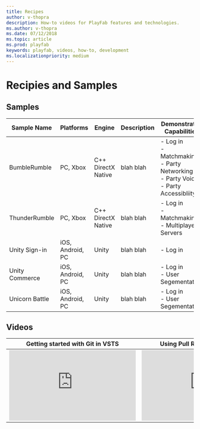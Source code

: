 ```yaml
---
title: Recipes
author: v-thopra
description: How-to videos for PlayFab features and technologies.
ms.author: v-thopra
ms.date: 07/12/2018
ms.topic: article
ms.prod: playfab
keywords: playfab, videos, how-to, development
ms.localizationpriority: medium
---
```


# Recipies and Samples

## Samples

|Sample Name| Platforms| Engine| Description | Demonstrated Capabilities|
|-|-|-|-|-|
|BumbleRumble | PC, Xbox | C++ DirectX Native | blah blah | - Log in <br> - Matchmaking <br> - Party Networking <br> - Party Voice <br> - Party Accessibliity |
|ThunderRumble | PC, Xbox | C++ DirectX Native | blah blah | - Log in <br> - Matchmaking <br> - Multiplayer Servers |
|Unity Sign-in | iOS, Android, PC | Unity | blah blah | - Log in |
|Unity Commerce | iOS, Android, PC | Unity | blah blah | - Log in <br> - User Segementation |
|Unicorn Battle | iOS, Android, PC | Unity | blah blah | - Log in <br> - User Segementation |

## Videos

| Getting started with Git in VSTS | Using Pull Requests with VSTS |
| --- | --- |
| <iframe src="https://channel9.msdn.com/Events/Connect/2017/T178/player" width="340" height="190" allowFullScreen="true" frameBorder="0"></iframe> | <iframe src="https://channel9.msdn.com/Events/Connect/2017/T184/player" width="340" height="190" allowFullScreen="true" frameBorder="0"></iframe> |

